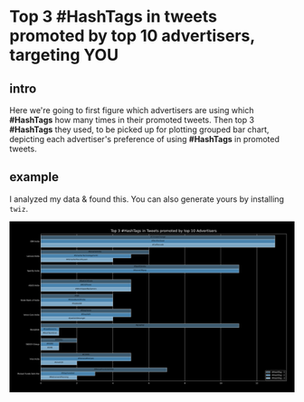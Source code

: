 # Top 3 **#HashTags** in tweets promoted by top 10 advertisers, targeting YOU

## intro

Here we're going to first figure which advertisers are using which **#HashTags** how many times in their promoted tweets. Then top 3 **#HashTags** they used, to be picked up for plotting grouped bar chart, depicting each advertiser's preference of using **#HashTags** in promoted tweets.

## example

I analyzed my data & found this. You can also generate yours by installing `twiz`.

![top3HashTagsInPromotedTweetsFromTop10AdvertisersForAnjan_Roy](../plots/top3HashTagsInPromotedTweetsFromTop10AdvertisersForAnjan_Roy.png)
